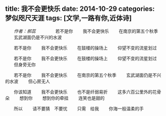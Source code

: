 title: 我不会更快乐
date: 2014-10-29
categories: 梦似咫尺天涯
tags: [文学,一路有你,近体诗]
---
　　*作者：郝蕊*
　　
　　若不是你
　　我不会更快乐 
　　在南京的第五个秋季
　　玄武湖面仍是不兴的水波

　　若不是你
　　我不会更快乐
　　在鼓楼的操场上
　　仰望不变的流星划过

　　若不是你
　　我不会更快乐
　　在鼓楼的操场上
　　仰望不变的流星划过
　　但身旁无你

　　若不是你
　　我不会更快乐
　　在南京的第五个秋季
　　玄武湖面仍是不兴的水波
　　但心房无人

　　你该知道
　　我不会更快乐
　　也不是纤弱易折
　　这多六百公里外的花骨朵
　　想到你
　　想到你的牵挂
　　连笑也是甜的

　　所以
　　请不要猜　不要忧
　　只需　给我
　　你海一般温柔的手